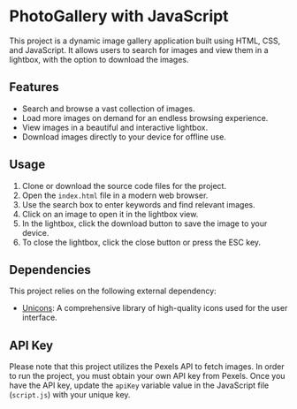 # PhotoGallery with JavaScript

This project is a dynamic image gallery application built using HTML, CSS, and JavaScript. It allows users to search for images and view them in a lightbox, with the option to download the images.

## Features

- Search and browse a vast collection of images.
- Load more images on demand for an endless browsing experience.
- View images in a beautiful and interactive lightbox.
- Download images directly to your device for offline use.

## Usage

1. Clone or download the source code files for the project.
2. Open the `index.html` file in a modern web browser.
3. Use the search box to enter keywords and find relevant images.
4. Click on an image to open it in the lightbox view.
5. In the lightbox, click the download button to save the image to your device.
6. To close the lightbox, click the close button or press the ESC key.

## Dependencies

This project relies on the following external dependency:

- [Unicons](https://iconscout.com/unicons): A comprehensive library of high-quality icons used for the user interface.

## API Key

Please note that this project utilizes the Pexels API to fetch images. In order to run the project, you must obtain your own API key from Pexels. Once you have the API key, update the `apiKey` variable value in the JavaScript file (`script.js`) with your unique key.


